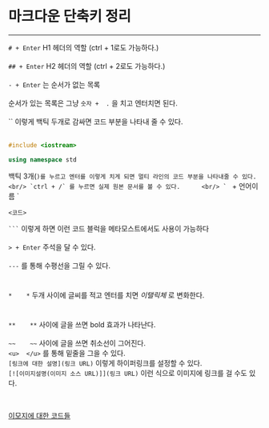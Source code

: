 # 마크다운 단축키 정리

---
`# + Enter` H1 헤더의 역할 (ctrl + 1로도 가능하다.)    
<br/>
`## + Enter` H2 헤더의 역할 (ctrl + 2로도 가능하다.)        
<br/>
`- + Enter` 는 순서가 없는 목록  
<br/>
순서가 있는 목록은 그냥 `숫자 +  .` 을 치고 엔터치면 된다.  
<br/>
`` 이렇게 백틱 두개로 감싸면 코드 부분을 나타내 줄 수 있다.  
<br/>

```c++
#include <iostream>

using namespace std

```
백틱 3개(```)를 누르고 엔터를 이렇게 치게 되면 멀티 라인의 코드 부분을 나타내줄 수 있다.
<br/>
`ctrl + /` 를 누르면 실제 원본 문서를 볼 수 있다.     
<br/>
` ``` + 언어이름 `

`<코드>`

` ``` `
이렇게 하면 이런 코드 블럭을 메타모스트에서도 사용이 가능하다   
<br/>
`> + Enter` 주석을 달 수 있다.   
<br/>
`---` 를 통해 수평선을 그릴 수 있다.

#                           
`*    *` 두개 사이에 글씨를 적고 엔터를 치면 *이탤릭체* 로 변화한다.   
#           
`**    **` 사이에 글을 쓰면 bold 효과가 나타난다.              
<br/>
`~~    ~~` 사이에 글을 쓰면 취소선이 그어진다.
<br/>
`<u>  </u>` 를 통해 밑줄을 그을 수 있다.
<br/>
`[링크에 대한 설명](링크 URL)` 이렇게 하이퍼링크를 설정할 수 있다.
<br/>
`[![이미지설명(이미지 소스 URL)]](링크 URL)` 이런 식으로 이미지에 링크를 걸 수도 있다.

<br/>

[이모지에 대한 코드들](https://steemit.com/steemkr-guide/@snow-airline/steemkr-quick-start-guide)